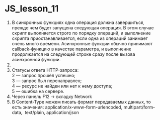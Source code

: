 # JS_lesson_11
1. В синхронных функциях одна операция должна завершиться, прежде чем будет запущена следующая операция. В этом случае скрипт выполняется строго по порядку операций, и выполнение скрипта приостанавливается, если одна из операций занимает очень много времени. Асинхронные функции обычно принимают callback-функцию в качестве параметра, и выполнение продолжается на следующей строке сразу после вызова асинхронной функции.<br>
2. 
6. Статусы ответа HTTP-запроса:<br> 2 — запрос прошёл успешно;<br>
 3 — запрос был перенаправлен;<br>
 4 — ресурс не найден или нет к нему доступа;<br>
 5 — ошибка на сервере.<br>
10. Через панель F12 -> вкладку Network
11. В Content-Type можем писать формат передаваемых данных, то есть значения: application/x-www-form-urlencoded, multipart/form-data,  text/plain, application/json
